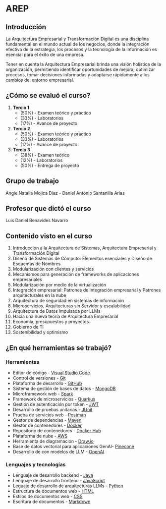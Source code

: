 # AREP

## Introducción

La Arquitectura Empresarial y Transformación Digital es una disciplina fundamental en el mundo actual de los negocios, donde la integración efectiva de la estrategia, los procesos y la tecnología de la información es esencial para el éxito de una empresa.

Tener en cuenta la Arquitectura Empresarial brinda una visión holística de la organización, permitiendo identificar oportunidades de mejora, optimizar procesos, tomar decisiones informadas y adaptarse rápidamente a los cambios del entorno empresarial.

## ¿Cómo se evaluó el curso?

1. **Tercio 1**
   - (50%) - Examen teórico y práctico
   - (33%) - Laboratorios
   - (17%) - Avance de proyecto
2. **Tercio 2**
   - (50%) - Examen teórico y práctico
   - (33%) - Laboratorios
   - (17%) - Avance de proyecto
3. **Tercio 3**
   - (38%) - Examen teórico
   - (12%) - Laboratorios
   - (50%) - Entrega de proyecto

## Grupo de trabajo

Angie Natalia Mojica Diaz - Daniel Antonio Santanilla Arias

## Profesor que dictó el curso

Luis Daniel Benavides Navarro

## Contenido visto en el curso

1. Introducción a la Arquitectura de Sistemas, Arquitectura Empresarial y Transformación Digital
2. Diseño de Sistemas de Cómputo: Elementos esenciales y Diseño de Esquemas de Nombres
3. Modularización con clientes y servicios
4. Mecanismos para generación de frameworks de aplicaciones empresariales
5. Modularización por medio de la virtualización
6. Integración empresarial: Patrones de integración empresarial y Patrones arquitecturales en la nube
7. Arquitectura de seguridad en sistemas de información
8. Microservicios, Arquitecturas sin Servidor y escalabilidad
9. Arquitectura de Datos impulsada por LLMs
10. Hacia una nueva teoría de Arquitectura Empresarial
11. Economía, presupuestos y proyectos.
12. Gobierno de TI
13. Sostenibilidad y optimismo

## ¿En qué herramientas se trabajó?

### Herramientas

- Editor de código - [Visual Studio Code](https://code.visualstudio.com/)
- Control de versiones - [Git](https://git-scm.com/)
- Plataforma de desarrollo - [GitHub](https://github.com/)
- Sistema de gestión de bases de datos - [MongoDB](https://www.mongodb.com/)
- Microframework web - [Spark](http://sparkjava.com/)
- Framework de microservicios - [Quarkus](https://quarkus.io/)
- Gestión de autenticación por token - [JWT](https://jwt.io/)
- Desarrollo de pruebas unitarias - [JUnit](https://junit.org/junit5/)
- Prueba de servicios web - [Postman](https://www.postman.com/)
- Gestor de dependencias - [Maven](https://maven.apache.org/)
- Gestor de contenedores - [Docker](https://www.docker.com/)
- Repositorio de contenedores - [Docker Hub](https://hub.docker.com/)
- Plataforma de nube - [AWS](https://aws.amazon.com/)
- Herramienta de diagramación - [Draw.io](https://app.diagrams.net/)
- Base de datos vectorial para aplicaciones GenAI- [Pinecone](https://www.pinecone.io/)
- Desarrollo de con modelos de LLM - [OpenAI](https://openai.com/)

### Lenguajes y tecnologías

- Lenguaje de desarrollo backend - [Java](https://www.oracle.com/java/technologies/downloads/)
- Lenguaje de desarrollo frontend - [JavaScript](https://developer.mozilla.org/en-US/docs/Web/JavaScript)
- Leguaje de desarrollo de arquitecturas LLMs - [Python](https://www.python.org/)
- Estructura de documentos web - [HTML](https://developer.mozilla.org/en-US/docs/Web/HTML)
- Estilos de documentos web - [CSS](https://developer.mozilla.org/en-US/docs/Web/CSS)
- Escritura de documentos - [Markdown](https://www.markdownguide.org/)
